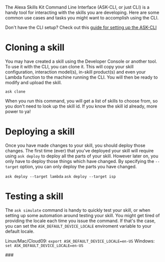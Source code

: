 The Alexa Skills Kit Command Line Interface (ASK-CLI, or just CLI) is a handy tool for interacting with the skills you are developing.  Here are some common use cases and tasks you might want to accomplish using the CLI.

Don't have the CLI setup?  Check out this [guide for setting up the ASK-CLI](./cli-cloud9.md)

# Cloning a skill

You may have created a skill using the Developer Console or another tool.  To use it with the CLI, you can clone it.  This will copy your skill configuration, interaction model(s), in-skill product(s) and even your Lambda function to the machine running the CLI.  You will then be ready to modify and upload the skill.

```ask clone```

When you run this command, you will get a list of skills to choose from, so you don't need to look up the skill id.  If you know the skill id already, more power to ya!

# Deploying a skill

Once you have made changes to your skill, you should deploy those changes.  The first time (ever) that you've deployed your skill will require using `ask deploy` to deploy all the parts of your skill.  However later on, you only have to deploy those things which have changed.  By specifying the `--target` option, you can only deploy the parts you have changed.

```ask deploy --target lambda```
```ask deploy --target isp```

# Testing a skill

The `ask simulate` command is handy to quickly test your skill, or when setting up some automation around testing your skill.  You might get tired of providing the locale each time you issue the command.  If that's the case, you can set the `ASK_DEFAULT_DEVICE_LOCALE` enviroment variable to your default locale.

Linux/Mac/Cloud09: `export ASK_DEFAULT_DEVICE_LOCALE=en-US`
Windows: `set ASK_DEFAULT_DEVICE_LOCALE=en-US`

\###